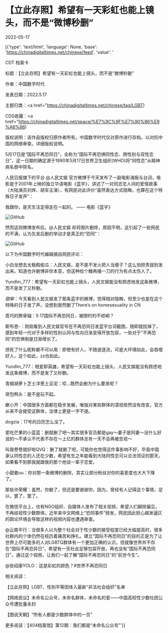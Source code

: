 # 【立此存照】希望有一天彩虹也能上镜头，而不是“微博秒删”

2022-05-17

[{'type': 'text/html', 'language': None, 'base': 'https://chinadigitaltimes.net/chinese/feed', 'value': '

CDT 档案卡

标题：【立此存照】希望有一天彩虹也能上镜头，而不是“微博秒删”

作者：中国数字时代

发表日期：2022.5.17

主题归类：<a href="https://chinadigitaltimes.net/chinese/tag/LGBT)

CDS收藏：<a href="https://chinadigitaltimes.net/space/%E7%9C%9F%E7%90%86%E9%A6%86)

版权说明：该作品版权归原作者所有。中国数字时代仅对原作进行存档，以对抗中国的网络审查。详细版权说明。





5月17日是“国际不再恐同日”，全称为“国际不再恐惧同性恋、跨性别与双性恋日”，这一日期的确定源于1990年5月17日世界卫生组织(WHO)将“同性恋”从精神病名册中除名。

人民日报旗下的平台 @人民文娱 官方微博于今天发布了一副电影海报与台词，电影是于2001年上映的独立华语电影《蓝宇》，讲述了一对同志恋人间的爱情故事（大陆演员刘烨、胡军主演），有网民对此评价“虽然表达方式隐晦，也算在这个特殊日子发声”：



我跟你，是天生注定得走在一起的。 —— 电影《蓝宇》



![GitHub](https://chinadigitaltimes.net/chinese/files/2022/05/image-1652786636347.png)



然而这则微博发布后，@人民文娱 却将图片删除，原因不明，这引起了一些网民的不满，认为先发后删的举动才是真正的“恐同”：

![GitHub](https://chinadigitaltimes.net/chinese/files/2022/05/image-1652788175533.png)

以下为中国数字时代编辑摘自网民评论：



小白龙想去太极殿偷瓜：人民文娱，是不是不发火把人当傻子？这么怕担责就别发出来。知道也许删博非你本意，但这种给个糖再捅一刀的行为有点太伤人了。

Yundlm_777：希望有一天彩虹也能上镜头，人民文娱能没有顾虑地发这条微博，而不是发了又秒删。

_甜柴_：今天看到人民文娱发了那条蓝宇的微博，觉得相对隐晦，但至少也是在这个特殊的日子发了声，没想到居然删了There’s on homesexuality in CN

乖巧的胯骨轴：5·17国际不再恐同日，被限时的不崆峒？ 

斯布恩-：刚刚看到人民文娱官号在不再恐同日发蓝宇台词截图，随即就挂掉了，感到年轻一代对于多样的性别认同与性向日渐变得开放包容，一些对于“不再恐同”的恐惧倒是日渐增长了。 

烦死了什么昵称都不可以用：即使有好人，不随波逐流，可是大环境如此，会吞噬好人，这个如此，zz也如此。

Yundlm_777：相爱即英雄，希望有一天彩虹也能上镜头，人民文娱能没有顾虑地发这条微博，而不是发了又秒删。

青椒胡萝卜芝士洋葱土豆泥：哎…既然会删为什么要发呢？

哭包鸭头：是不是玩不起。

嫰小开：中国很多方面都在稳步发展，唯独对某些群体的漠视依然没有改变，官方从来不会接受这群体，法律上更是一字不提。

dogzia：17号的日历怎么没了。

爱吃芒果的小蓝蓝：删就删了吧～其实很多官员都是gay～妻子是同妻～没什么好说的～不承认不代表不存在～上亿的群体总有一天不会再被忽视～

叫我卷卷就好啦QVQ：删了就删了吧，可能你也觉得这件事影响不好，毕竟中国承认同性恋的人还在少数，希望有生之年能看到大陆同性恋可以合法领证的那天，如果看不到那我就跟我的那个他谈一辈子恋爱。

小甜姜uu：你对那一条微博的删除，其实让部分粉丝对你的喜爱度也大大下降了。

那些许荣耀：虽然，你删了，但还是要谢谢你，因为，曾经有人记得这个事情，足以，罢了，罢了。



在微信平台上，也有NGO组织、自媒体人发布了相关视频，希望人们摒除偏见，不再歧视性少数群体。近年来中文网络上“恐同事件”频发，网民因此担心越发逼仄的舆论环境会导致这样的视频内容也遭遇审查。



@云南平行：当很多人以为整个社会对于性少数的接受程度已经大幅提高时，很多社群内的个体仍然在经历着痛苦和挣扎。建立“国际不再恐同日”的目的正是为了让世界上尽可能多的人对LGBTQ群体有一个更加正确的认识。但就像世界并不存在“国际不再恐异日”，希望有一天社会足够包容开放，再也没有“国际不再恐同日”。通过这个视频，让我们一起了解“国际不再恐同日”的“前世今生”。



@张绍康YOLO：这是彩虹的颜色？#世界不再恐同日





相关阅读：



【立此存照】LGBT、性别平等团体入最新“非法社会组织”名单

【网络民议】未命名公众号，未命名群体，未命名的爱——中国高校性少数社团公众号遭批量永封

【图说天朝】“所有人都是少数群体中的一员”



 更多阅读：【404档案馆】第12期：我们都是“未命名公众号”'}]